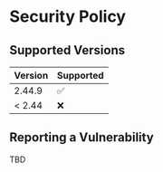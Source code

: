 # Security Policy

## Supported Versions

| Version | Supported          |
| ------- | ------------------ |
| 2.44.9  | :white_check_mark: |
| < 2.44  | :x:                |

## Reporting a Vulnerability

TBD

